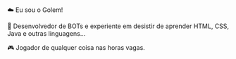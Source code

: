 ☁️ Eu sou o Golem!

🌱 Desenvolvedor de BOTs e experiente em desistir de aprender HTML, CSS, Java e outras linguagens...

🎮 Jogador de qualquer coisa nas horas vagas.
